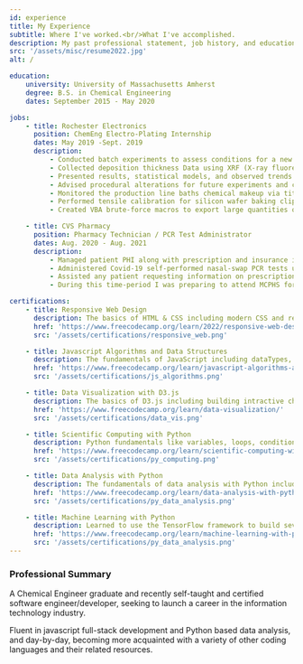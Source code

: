 ```yaml
---
id: experience
title: My Experience
subtitle: Where I've worked.<br/>What I've accomplished.
description: My past professional statement, job history, and education.
src: '/assets/misc/resume2022.jpg'
alt: /

education:
    university: University of Massachusetts Amherst
    degree: B.S. in Chemical Engineering
    dates: September 2015 - May 2020

jobs:
    - title: Rochester Electronics
      position: ChemEng Electro-Plating Internship
      dates: May 2019 -Sept. 2019
      description:
          - Conducted batch experiments to assess conditions for a new production process.
          - Collected deposition thickness Data using XRF (X-ray fluorescence)
          - Presented results, statistical models, and observed trends.
          - Advised procedural alterations for future experiments and communicated recommendations for full-scale implementation.
          - Monitored the production line baths chemical makeup via titrations and flame-AA analysis.
          - Performed tensile calibration for silicon wafer baking clips.
          - Created VBA brute-force macros to export large quantities of data from a foreign API.

    - title: CVS Pharmacy
      position: Pharmacy Technician / PCR Test Administrator
      dates: Aug. 2020 - Aug. 2021
      description:
          - Managed patient PHI along with prescription and insurance information.
          - Administered Covid-19 self-performed nasal-swap PCR tests under supervision from a registered nurse practitioner.
          - Assisted any patient requesting information on prescription medications, insurance policies, Covid-19 or the vacinations.
          - During this time-period I was preparing to attend MCPHS for a related pharmaceutical discipline, and also used this opportunity to expand my knowledge in this field.

certifications:
    - title: Responsive Web Design
      description: The basics of HTML & CSS including modern CSS and responsive design.
      href: 'https://www.freecodecamp.org/learn/2022/responsive-web-design/'
      src: '/assets/certifications/responsive_web.png'

    - title: Javascript Algorithms and Data Structures
      description: The fundamentals of JavaScript including dataTypes, OOP, and Functional Programming.
      href: 'https://www.freecodecamp.org/learn/javascript-algorithms-and-data-structures/'
      src: '/assets/certifications/js_algorithms.png'

    - title: Data Visualization with D3.js
      description: The basics of D3.js including building intractive charts, graphs, and maps along with basic JSON manipulation and working with online data using APIs.
      href: 'https://www.freecodecamp.org/learn/data-visualization/'
      src: '/assets/certifications/data_vis.png'

    - title: Scientific Computing with Python
      description: Python fundamentals like variables, loops, conditionals, and functions along with complex data structures, networking, relational databases, and data visualization.
      href: 'https://www.freecodecamp.org/learn/scientific-computing-with-python/'
      src: '/assets/certifications/py_computing.png'

    - title: Data Analysis with Python
      description: The fundamentals of data analysis with Python including reading data from sources like CSVs and SQL, and using libraries like Numpy, Pandas, Matplotlib, and Seaborn to process and visualize data.
      href: 'https://www.freecodecamp.org/learn/data-analysis-with-python/'
      src: '/assets/certifications/py_data_analysis.png'

    - title: Machine Learning with Python
      description: Learned to use the TensorFlow framework to build several types of neural networks and create more advanced ML programs involving techniques like natural language processing and reinforcement learning.
      href: 'https://www.freecodecamp.org/learn/machine-learning-with-python/'
      src: '/assets/certifications/py_data_analysis.png'
---
```


### Professional Summary

A Chemical Engineer graduate and recently self-taught and certified software engineer/developer, seeking to launch a career in the information technology industry.

Fluent in javascript full-stack development and Python based data analysis, and day-by-day, becoming more acquainted with a variety of other coding languages and their related resources.
